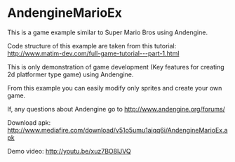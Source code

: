 AndengineMarioEx
================

This is a game example similar to Super Mario Bros using Andengine.

Code structure of  this example are taken from this tutorial:
http://www.matim-dev.com/full-game-tutorial---part-1.html

This is only demonstration of game development (Key features for creating 2d platformer type game) using Andengine.

From this example you can easily modify only sprites and create your own game.

If, any questions about Andengine go to http://www.andengine.org/forums/



Download apk: http://www.mediafire.com/download/v51o5umu1aiqq6i/AndengineMarioEx.apk


Demo video:
http://youtu.be/xuz7BO8lJVQ
